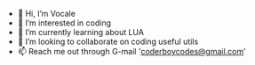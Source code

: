 - 👋 Hi, I’m Vocale
- 👀 I’m interested in coding
- 🌱 I’m currently learning about LUA
- 💞️ I’m looking to collaborate on coding useful utils
- 📫 Reach me out through G-mail 'coderboycodes@gmail.com'

<!---
CoderBoyCodes/CoderBoyCodes is a ✨ special ✨ repository because its `README.md` (this file) appears on your GitHub profile.
You can click the Preview link to take a look at your changes.
--->
